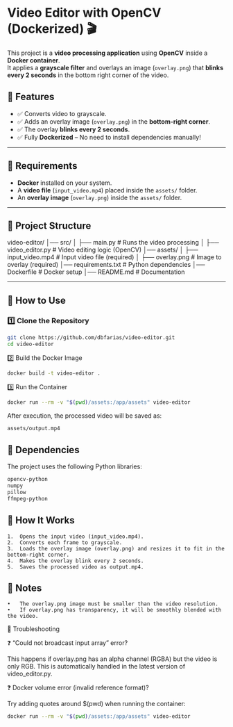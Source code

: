 # Video Editor with OpenCV (Dockerized) 🎬

This project is a **video processing application** using **OpenCV** inside a **Docker container**.  
It applies a **grayscale filter** and overlays an image (`overlay.png`) that **blinks every 2 seconds** in the bottom right corner of the video.

## 🚀 Features
- ✅ Converts video to grayscale.  
- ✅ Adds an overlay image (`overlay.png`) in the **bottom-right corner**.  
- ✅ The overlay **blinks every 2 seconds**.  
- ✅ Fully **Dockerized** – No need to install dependencies manually!  

---

## 📌 Requirements
- **Docker** installed on your system.  
- A **video file** (`input_video.mp4`) placed inside the `assets/` folder.  
- An **overlay image** (`overlay.png`) inside the `assets/` folder.  

---

## 📌 Project Structure
video-editor/
│── src/
│   ├── main.py           # Runs the video processing
│   ├── video_editor.py   # Video editing logic (OpenCV)
│── assets/
│   ├── input_video.mp4   # Input video file (required)
│   ├── overlay.png       # Image to overlay (required)
│── requirements.txt      # Python dependencies
│── Dockerfile            # Docker setup
│── README.md             # Documentation

---

## 📌 How to Use

### 1️⃣ Clone the Repository
```bash
git clone https://github.com/dbfarias/video-editor.git
cd video-editor
```
2️⃣ Build the Docker Image
```bash
docker build -t video-editor .
```
3️⃣ Run the Container
```bash
docker run --rm -v "$(pwd)/assets:/app/assets" video-editor
```
After execution, the processed video will be saved as:
```bash
assets/output.mp4
```

## 📌 Dependencies

The project uses the following Python libraries:
```bash
opencv-python
numpy
pillow
ffmpeg-python
```

## 📌 How It Works
	1.	Opens the input video (input_video.mp4).
	2.	Converts each frame to grayscale.
	3.	Loads the overlay image (overlay.png) and resizes it to fit in the bottom-right corner.
	4.	Makes the overlay blink every 2 seconds.
	5.	Saves the processed video as output.mp4.

## 📌 Notes
	•	The overlay.png image must be smaller than the video resolution.
	•	If overlay.png has transparency, it will be smoothly blended with the video.

📌 Troubleshooting

❓ “Could not broadcast input array” error?

This happens if overlay.png has an alpha channel (RGBA) but the video is only RGB.
This is automatically handled in the latest version of video_editor.py.

❓ Docker volume error (invalid reference format)?

Try adding quotes around $(pwd) when running the container:
```bash
docker run --rm -v "$(pwd)/assets:/app/assets" video-editor
```
